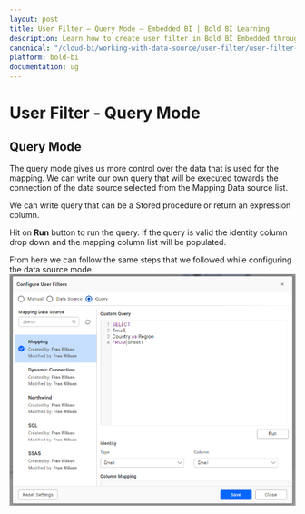 ```yaml
---
layout: post
title: User Filter – Query Mode – Embedded BI | Bold BI Learning
description: Learn how to create user filter in Bold BI Embedded through mapping another data source and run query against it to generate the fields and map.
canonical: "/cloud-bi/working-with-data-source/user-filter/user-filter-advanced-query-mode/"
platform: bold-bi
documentation: ug
---
```


# User Filter - Query Mode

## Query Mode
The query mode gives us more control over the data that is used for the mapping. We can write our own query that will be executed towards the connection of the data source selected from the Mapping Data source list.

We can write query that can be a Stored procedure or return an expression column.

Hit on **Run** button to run the query. If the query is valid the identity column drop down and the mapping column list will be populated. 

From here we can follow the same steps that we followed while configuring the data source mode.
![User Filter Query Mode](/static/assets/embedded/working-with-datasource/user-filter/images/user-filter-dlg-adv-query-mode.png)
